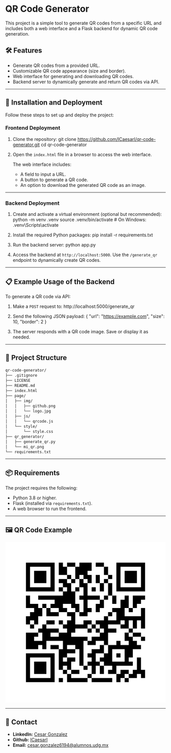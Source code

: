 # QR Code Generator

This project is a simple tool to generate QR codes from a specific URL and includes both a web interface and a Flask backend for dynamic QR code generation.

## 🛠️ Features

- Generate QR codes from a provided URL.
- Customizable QR code appearance (size and border).
- Web interface for generating and downloading QR codes.
- Backend server to dynamically generate and return QR codes via API.

---

## 🚀 Installation and Deployment

Follow these steps to set up and deploy the project:

### Frontend Deployment

1. Clone the repository:
   git clone https://github.com/ICaesarI/qr-code-generator.git
   cd qr-code-generator

2. Open the `index.html` file in a browser to access the web interface.

   The web interface includes:
   - A field to input a URL.
   - A button to generate a QR code.
   - An option to download the generated QR code as an image.

---

### Backend Deployment

1. Create and activate a virtual environment (optional but recommended):
   python -m venv .venv
   source .venv/bin/activate  # On Windows: .venv\Scripts\activate

2. Install the required Python packages:
   pip install -r requirements.txt

3. Run the backend server:
   python app.py

4. Access the backend at `http://localhost:5000`. Use the `/generate_qr` endpoint to dynamically create QR codes.

---

## 📋 Example Usage of the Backend

To generate a QR code via API:

1. Make a `POST` request to:
   http://localhost:5000/generate_qr

2. Send the following JSON payload:
   {
       "url": "https://example.com",
       "size": 10,
       "border": 2
   }

3. The server responds with a QR code image. Save or display it as needed.

---

## 📂 Project Structure

```plaintext
qr-code-generator/
├── .gitignore
├── LICENSE
├── README.md
├── index.html
├── page/
│   ├── img/
│   │   ├── github.png
│   │   └── logo.jpg
│   ├── js/
│   │   └── qrcode.js
│   └── style/
│       └── style.css
├── qr_generator/
│   ├── generate_qr.py
│   └── mi_qr.png
└── requirements.txt
```

---

## 📦 Requirements

The project requires the following:
- Python 3.8 or higher.
- Flask (installed via `requirements.txt`).
- A web browser to run the frontend.

---

## 🖼️ QR Code Example
![QR Code Example](qr_generator/mi_qr.png)

---

## 📧 Contact

- **LinkedIn:** [Cesar Gonzalez](https://www.linkedin.com/in/cesar-gonzalez-anaya/)
- **Github:** [ICaesarI](https://github.com/ICaesarI)
- **Email:** cesar.gonzalez6194@alumnos.udg.mx

